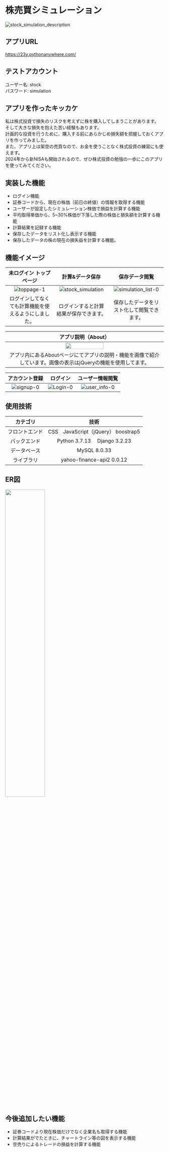 # 株売買シミュレーション
![stock_simulation_description](https://github.com/999yo/stock_simulation_app/assets/103639076/4e2c8003-b4f1-423a-9dba-e069ef37ee9f)

## **アプリURL**
https://23y.pythonanywhere.com/
## テストアカウント
ユーザー名: stock  
パスワード: simulation
## アプリを作ったキッカケ
私は株式投資で損失のリスクを考えずに株を購入してしまうことがあります。  
そして大きな損失を抱えた苦い経験もあります。  
計画的な投資を行うために、購入する前にあらかじめ損失額を把握しておくアプリを作ってみました。  
また、アプリ上は架空の売買なので、お金を使うことなく株式投資の練習にも使えます。  
2024年から新NISAも開始されるので、ぜひ株式投資の勉強の一歩にこのアプリを使ってみてください。　　

## 実装した機能
- ログイン機能   
- 証券コードから、現在の株価（前日の終値）の情報を取得する機能   
- ユーザーが設定したシミュレーション株価で損益を計算する機能  
- 平均取得単価から、5~30%株価が下落した際の株価と損失額を計算する機能
- 計算結果を記録する機能  
- 保存したデータをリスト化し表示する機能  
- 保存したデータの株の現在の損失益を計算する機能。

## 機能イメージ
| 未ログイン トップページ | 計算&データ保存| 保存データ閲覧 |
|:-----------:|:------------:|:------------:|
|![toppage-1](https://github.com/999yo/stock_simulation_app/assets/103639076/2a6248aa-dee0-4df8-9a9d-48a76172ed3e)|![stock_simulation](https://github.com/999yo/stock_simulation_app/assets/103639076/83a374bf-7d88-4503-8a90-63720645a741)|![simulation_list-0](https://github.com/999yo/stock_simulation_app/assets/103639076/da316a13-947d-4fc8-8e4c-72f68f7f1124)|
| ログインしてなくても計算機能を使えるようにしました。 | ログインすると計算結果が保存できます。| 保存したデータをリスト化して閲覧できます。 |

| アプリ説明（About）| 
|:-----------:|
|<img src="https://github.com/999yo/stock_simulation_app/assets/103639076/53b8d415-dda6-4aaf-8275-498920f8617f" width="50%">|
| アプリ内にあるAboutページにてアプリの説明・機能を画像で紹介しています。画像の表示はjQueryの機能を使用してます。|

| アカウント登録 | ログイン| ユーザー情報閲覧 |
|:-----------:|:------------:|:------------:|
|![signup-0](https://github.com/999yo/stock_simulation_app/assets/103639076/6c5dfb8b-9994-4483-b25d-29554bb474c0)|![Login-0](https://github.com/999yo/stock_simulation_app/assets/103639076/1e7546a0-faa2-461c-bc9f-750996a6e069)|![user_info-0](https://github.com/999yo/stock_simulation_app/assets/103639076/c4e8e22b-3f8f-48e0-a643-c89f81dc0e1b)|




## 使用技術
| カテゴリ       | 技術  |
| :-------------: | :------------: |
|フロントエンド | CSS　JavaScript（jQuery） boostrap5|
|バックエンド   | Python 3.7.13　  Django 3.2.23 |
| データベース   |  MySQL 8.0.33  |
|ライブラリ　　 |  yahoo-finance-api2 0.0.12    |

## ER図
<img src="https://github.com/999yo/stock_simulation_app/assets/103639076/c0fd853a-c943-47ae-92b7-b8e0b6c42e6c" width="50%">

## 今後追加したい機能
- 証券コードより現在株価だけでなく企業名も取得する機能  
- 計算結果がでたときに、チャートライン等の図を表示する機能
- 空売りによるトレードの損益を計算する機能










